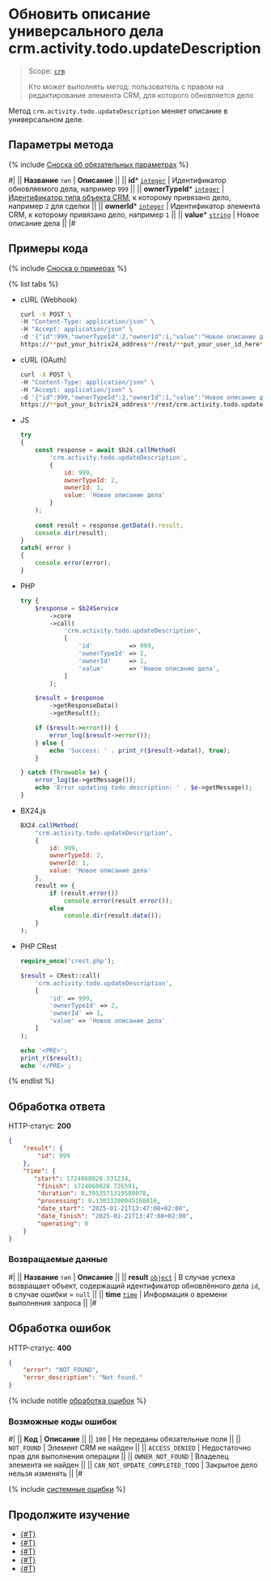 # Обновить описание универсального дела crm.activity.todo.updateDescription

> Scope: [`crm`](../../../../scopes/permissions.md)
>
> Кто может выполнять метод: пользователь с правом на редактирование элемента CRM, для которого обновляется дело

Метод `crm.activity.todo.updateDescription` меняет описание в универсальном деле.

## Параметры метода

{% include [Сноска об обязательных параметрах](../../../../../_includes/required.md) %}

#|
|| **Название**
`тип` | **Описание** ||
|| **id***
[`integer`](../../../../data-types.md) | Идентификатор обновляемого дела, например  `999` ||
|| **ownerTypeId***
[`integer`](../../../../data-types.md) | [Идентификатор типа объекта CRM](../../../data-types.md#object_type), к которому привязано дело, например `2` для сделки ||
|| **ownerId***
[`integer`](../../../../data-types.md) | Идентификатор элемента CRM, к которому привязано дело, например `1` ||
|| **value***
[`string`](../../../../data-types.md) | Новое описание дела ||
|#

## Примеры кода

{% include [Сноска о примерах](../../../../../_includes/examples.md) %}

{% list tabs %}

- cURL (Webhook)

    ```bash
    curl -X POST \
    -H "Content-Type: application/json" \
    -H "Accept: application/json" \
    -d '{"id":999,"ownerTypeId":2,"ownerId":1,"value":"Новое описание дела"}' \
    https://**put_your_bitrix24_address**/rest/**put_your_user_id_here**/**put_your_webbhook_here**/crm.activity.todo.updateDescription
    ```

- cURL (OAuth)

    ```bash
    curl -X POST \
    -H "Content-Type: application/json" \
    -H "Accept: application/json" \
    -d '{"id":999,"ownerTypeId":2,"ownerId":1,"value":"Новое описание дела","auth":"**put_access_token_here**"}' \
    https://**put_your_bitrix24_address**/rest/crm.activity.todo.updateDescription
    ```

- JS


    ```js
    try
    {
    	const response = await $b24.callMethod(
    		'crm.activity.todo.updateDescription',
    		{
    			id: 999,
    			ownerTypeId: 2,
    			ownerId: 1,
    			value: 'Новое описание дела'
    		}
    	);
    	
    	const result = response.getData().result;
    	console.dir(result);
    }
    catch( error )
    {
    	console.error(error);
    }
    ```

- PHP


    ```php
    try {
        $response = $b24Service
            ->core
            ->call(
                'crm.activity.todo.updateDescription',
                [
                    'id'          => 999,
                    'ownerTypeId' => 2,
                    'ownerId'     => 1,
                    'value'       => 'Новое описание дела',
                ]
            );
    
        $result = $response
            ->getResponseData()
            ->getResult();
    
        if ($result->error()) {
            error_log($result->error());
        } else {
            echo 'Success: ' . print_r($result->data(), true);
        }
    
    } catch (Throwable $e) {
        error_log($e->getMessage());
        echo 'Error updating todo description: ' . $e->getMessage();
    }
    ```

- BX24.js

    ```js
    BX24.callMethod(
        "crm.activity.todo.updateDescription",
        {
            id: 999,
            ownerTypeId: 2,
            ownerId: 1,
            value: 'Новое описание дела'
        }, 
        result => {
            if (result.error())
                console.error(result.error());
            else
                console.dir(result.data());
        }
    );
    ```

- PHP CRest

    ```php
    require_once('crest.php');

    $result = CRest::call(
        'crm.activity.todo.updateDescription',
        [
            'id' => 999,
            'ownerTypeId' => 2,
            'ownerId' => 1,
            'value' => 'Новое описание дела'
        ]
    );

    echo '<PRE>';
    print_r($result);
    echo '</PRE>';
    ```

{% endlist %}

## Обработка ответа

HTTP-статус: **200**

```json
{
    "result": {
        "id": 999
    },
    "time": {
       "start": 1724068028.331234,
        "finish": 1724068028.726591,
        "duration": 0.3953571319580078,
        "processing": 0.13033390045166016,
        "date_start": "2025-01-21T13:47:08+02:00",
        "date_finish": "2025-01-21T13:47:08+02:00",
        "operating": 0
    }
}
```

### Возвращаемые данные

#|
|| **Название**
`тип` | **Описание** ||
|| **result**
[`object`](../../../../data-types.md) | В случае успеха возвращает объект, содержащий идентификатор обновлённого дела `id`, в случае ошибки = `null` ||
|| **time**
[`time`](../../../../data-types.md#time) | Информация о времени выполнения запроса ||
|#

## Обработка ошибок

HTTP-статус: **400**

```json
{
    "error": "NOT_FOUND",
    "error_description": "Not found."
}
```

{% include notitle [обработка ошибок](../../../../../_includes/error-info.md) %}

### Возможные коды ошибок

#|
|| **Код** | **Описание** ||
|| `100` | Не переданы обязательные поля ||
|| `NOT_FOUND` | Элемент CRM не найден ||
|| `ACCESS_DENIED` | Недостаточно прав для выполнения операции ||
|| `OWNER_NOT_FOUND` | Владелец элемента не найден ||
|| `CAN_NOT_UPDATE_COMPLETED_TODO` | Закрытое дело нельзя изменять ||
|#

{% include [системные ошибки](../../../../../_includes/system-errors.md) %}

## Продолжите изучение

- [{#T}](./crm-activity-todo-add.md)
- [{#T}](./crm-activity-todo-update.md)
- [{#T}](./crm-activity-todo-update-deadline.md)
- [{#T}](./crm-activity-todo-update-color.md)
- [{#T}](./crm-activity-todo-update-responsible-user.md)

